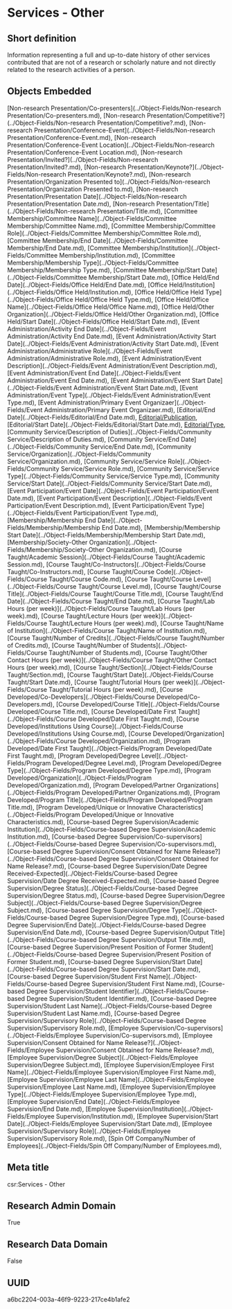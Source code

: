 # Services - Other
## Short definition
Information representing a full and up-to-date history of other services contributed that are not of a research or scholarly nature and not directly related to the research activities of a person.
## Objects Embedded
[Non-research Presentation/Co-presenters](../Object-Fields/Non-research Presentation/Co-presenters.md), [Non-research Presentation/Competitive?](../Object-Fields/Non-research Presentation/Competitive?.md), [Non-research Presentation/Conference-Event](../Object-Fields/Non-research Presentation/Conference-Event.md), [Non-research Presentation/Conference-Event Location](../Object-Fields/Non-research Presentation/Conference-Event Location.md), [Non-research Presentation/Invited?](../Object-Fields/Non-research Presentation/Invited?.md), [Non-research Presentation/Keynote?](../Object-Fields/Non-research Presentation/Keynote?.md), [Non-research Presentation/Organization Presented to](../Object-Fields/Non-research Presentation/Organization Presented to.md), [Non-research Presentation/Presentation Date](../Object-Fields/Non-research Presentation/Presentation Date.md), [Non-research Presentation/Title](../Object-Fields/Non-research Presentation/Title.md), [Committee Membership/Committee Name](../Object-Fields/Committee Membership/Committee Name.md), [Committee Membership/Committee Role](../Object-Fields/Committee Membership/Committee Role.md), [Committee Membership/End Date](../Object-Fields/Committee Membership/End Date.md), [Committee Membership/Institution](../Object-Fields/Committee Membership/Institution.md), [Committee Membership/Membership Type](../Object-Fields/Committee Membership/Membership Type.md), [Committee Membership/Start Date](../Object-Fields/Committee Membership/Start Date.md), [Office Held/End Date](../Object-Fields/Office Held/End Date.md), [Office Held/Institution](../Object-Fields/Office Held/Institution.md), [Office Held/Office Held Type](../Object-Fields/Office Held/Office Held Type.md), [Office Held/Office Name](../Object-Fields/Office Held/Office Name.md), [Office Held/Other Organization](../Object-Fields/Office Held/Other Organization.md), [Office Held/Start Date](../Object-Fields/Office Held/Start Date.md), [Event Administration/Activity End Date](../Object-Fields/Event Administration/Activity End Date.md), [Event Administration/Activity Start Date](../Object-Fields/Event Administration/Activity Start Date.md), [Event Administration/Administrative Role](../Object-Fields/Event Administration/Administrative Role.md), [Event Administration/Event Description](../Object-Fields/Event Administration/Event Description.md), [Event Administration/Event End Date](../Object-Fields/Event Administration/Event End Date.md), [Event Administration/Event Start Date](../Object-Fields/Event Administration/Event Start Date.md), [Event Administration/Event Type](../Object-Fields/Event Administration/Event Type.md), [Event Administration/Primary Event Organizaer](../Object-Fields/Event Administration/Primary Event Organizaer.md), [Editorial/End Date](../Object-Fields/Editorial/End Date.md), [Editorial/Publication](../Object-Fields/Editorial/Publication.md), [Editorial/Start Date](../Object-Fields/Editorial/Start Date.md), [Editorial/Type](../Object-Fields/Editorial/Type.md), [Community Service/Description of Duties](../Object-Fields/Community Service/Description of Duties.md), [Community Service/End Date](../Object-Fields/Community Service/End Date.md), [Community Service/Organization](../Object-Fields/Community Service/Organization.md), [Community Service/Service Role](../Object-Fields/Community Service/Service Role.md), [Community Service/Service Type](../Object-Fields/Community Service/Service Type.md), [Community Service/Start Date](../Object-Fields/Community Service/Start Date.md), [Event Participation/Event Date](../Object-Fields/Event Participation/Event Date.md), [Event Participation/Event Description](../Object-Fields/Event Participation/Event Description.md), [Event Participation/Event Type](../Object-Fields/Event Participation/Event Type.md), [Membership/Membership End Date](../Object-Fields/Membership/Membership End Date.md), [Membership/Membership Start Date](../Object-Fields/Membership/Membership Start Date.md), [Membership/Society-Other Organization](../Object-Fields/Membership/Society-Other Organization.md), [Course Taught/Academic Session](../Object-Fields/Course Taught/Academic Session.md), [Course Taught/Co-Instructors](../Object-Fields/Course Taught/Co-Instructors.md), [Course Taught/Course Code](../Object-Fields/Course Taught/Course Code.md), [Course Taught/Course Level](../Object-Fields/Course Taught/Course Level.md), [Course Taught/Course Title](../Object-Fields/Course Taught/Course Title.md), [Course Taught/End Date](../Object-Fields/Course Taught/End Date.md), [Course Taught/Lab Hours (per week)](../Object-Fields/Course Taught/Lab Hours (per week).md), [Course Taught/Lecture Hours (per week)](../Object-Fields/Course Taught/Lecture Hours (per week).md), [Course Taught/Name of Institution](../Object-Fields/Course Taught/Name of Institution.md), [Course Taught/Number of Credits](../Object-Fields/Course Taught/Number of Credits.md), [Course Taught/Number of Students](../Object-Fields/Course Taught/Number of Students.md), [Course Taught/Other Contact Hours (per week)](../Object-Fields/Course Taught/Other Contact Hours (per week).md), [Course Taught/Section](../Object-Fields/Course Taught/Section.md), [Course Taught/Start Date](../Object-Fields/Course Taught/Start Date.md), [Course Taught/Tutorial Hours (per week)](../Object-Fields/Course Taught/Tutorial Hours (per week).md), [Course Developed/Co-Developers](../Object-Fields/Course Developed/Co-Developers.md), [Course Developed/Course Title](../Object-Fields/Course Developed/Course Title.md), [Course Developed/Date First Taught](../Object-Fields/Course Developed/Date First Taught.md), [Course Developed/Institutions Using Course](../Object-Fields/Course Developed/Institutions Using Course.md), [Course Developed/Organization](../Object-Fields/Course Developed/Organization.md), [Program Developed/Date First Taught](../Object-Fields/Program Developed/Date First Taught.md), [Program Developed/Degree Level](../Object-Fields/Program Developed/Degree Level.md), [Program Developed/Degree Type](../Object-Fields/Program Developed/Degree Type.md), [Program Developed/Organization](../Object-Fields/Program Developed/Organization.md), [Program Developed/Partner Organizations](../Object-Fields/Program Developed/Partner Organizations.md), [Program Developed/Program Title](../Object-Fields/Program Developed/Program Title.md), [Program Developed/Unique or Innovative Characteristics](../Object-Fields/Program Developed/Unique or Innovative Characteristics.md), [Course-based Degree Supervision/Academic Institution](../Object-Fields/Course-based Degree Supervision/Academic Institution.md), [Course-based Degree Supervision/Co-supervisors](../Object-Fields/Course-based Degree Supervision/Co-supervisors.md), [Course-based Degree Supervision/Consent Obtained for Name Release?](../Object-Fields/Course-based Degree Supervision/Consent Obtained for Name Release?.md), [Course-based Degree Supervision/Date Degree Received-Expected](../Object-Fields/Course-based Degree Supervision/Date Degree Received-Expected.md), [Course-based Degree Supervision/Degree Status](../Object-Fields/Course-based Degree Supervision/Degree Status.md), [Course-based Degree Supervision/Degree Subject](../Object-Fields/Course-based Degree Supervision/Degree Subject.md), [Course-based Degree Supervision/Degree Type](../Object-Fields/Course-based Degree Supervision/Degree Type.md), [Course-based Degree Supervision/End Date](../Object-Fields/Course-based Degree Supervision/End Date.md), [Course-based Degree Supervision/Output Title](../Object-Fields/Course-based Degree Supervision/Output Title.md), [Course-based Degree Supervision/Present Position of Former Student](../Object-Fields/Course-based Degree Supervision/Present Position of Former Student.md), [Course-based Degree Supervision/Start Date](../Object-Fields/Course-based Degree Supervision/Start Date.md), [Course-based Degree Supervision/Student First Name](../Object-Fields/Course-based Degree Supervision/Student First Name.md), [Course-based Degree Supervision/Student Identifier](../Object-Fields/Course-based Degree Supervision/Student Identifier.md), [Course-based Degree Supervision/Student Last Name](../Object-Fields/Course-based Degree Supervision/Student Last Name.md), [Course-based Degree Supervision/Supervisory Role](../Object-Fields/Course-based Degree Supervision/Supervisory Role.md), [Employee Supervision/Co-supervisors](../Object-Fields/Employee Supervision/Co-supervisors.md), [Employee Supervision/Consent Obtained for Name Release?](../Object-Fields/Employee Supervision/Consent Obtained for Name Release?.md), [Employee Supervision/Degree Subject](../Object-Fields/Employee Supervision/Degree Subject.md), [Employee Supervision/Employee First Name](../Object-Fields/Employee Supervision/Employee First Name.md), [Employee Supervision/Employee Last Name](../Object-Fields/Employee Supervision/Employee Last Name.md), [Employee Supervision/Employee Type](../Object-Fields/Employee Supervision/Employee Type.md), [Employee Supervision/End Date](../Object-Fields/Employee Supervision/End Date.md), [Employee Supervision/Institution](../Object-Fields/Employee Supervision/Institution.md), [Employee Supervision/Start Date](../Object-Fields/Employee Supervision/Start Date.md), [Employee Supervision/Supervisory Role](../Object-Fields/Employee Supervision/Supervisory Role.md), [Spin Off Company/Number of Employees](../Object-Fields/Spin Off Company/Number of Employees.md), 
## Meta title
csr:Services - Other
## Research Admin Domain
True
## Research Data Domain
False
## UUID
a6bc2204-003a-46f9-9223-217ce4b1afe2
